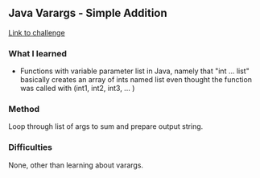 ## Java Varargs - Simple Addition

[Link to challenge](https://www.hackerrank.com/challenges/simple-addition-varargs)

### What I learned
- Functions with variable parameter list in Java, namely that "int ... list" basically creates
  an array of ints named list even thought the function was called with (int1, int2, int3, ... )

### Method
Loop through list of args to sum and prepare output string.

### Difficulties
None, other than learning about varargs.
